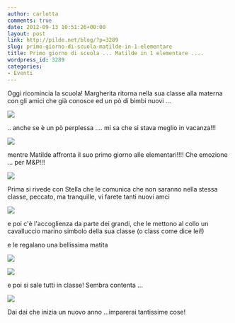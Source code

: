 ```yaml
---
author: carlotta
comments: true
date: 2012-09-13 10:51:26+00:00
layout: post
link: http://pilde.net/blog/?p=3289
slug: primo-giorno-di-scuola-matilde-in-1-elementare
title: Primo giorno di scuola ... Matilde in 1 elementare ....
wordpress_id: 3289
categories:
- Eventi
---
```


Oggi ricomincia la scuola! Margherita ritorna nella sua classe alla materna con gli amici che già conosce ed un pò di bimbi nuovi ...

![]({{baseurl}}/uploads/2012/11/scuola_marghe.jpg)


.. anche se è un pò perplessa .... mi sa che si stava meglio in vacanza!!!

![]({{baseurl}}/uploads/2012/11/scuola_marghe21.jpg)




mentre Matilde affronta il suo primo giorno alle elementari!!!! Che emozione ... per M&P!!!

![]({{baseurl}}/uploads/2012/11/MPmati.jpg)




Prima si rivede con Stella che le comunica che non saranno nella stessa classe, peccato, ma tranquille, vi farete tanti nuovi amci

![]({{baseurl}}/uploads/2012/11/conStella.jpg)




e poi c'è l'accoglienza da parte dei grandi, che le mettono al collo un cavalluccio marino simbolo della sua classe (o class come dice lei!)


 e le regalano una bellissima matita

![]({{baseurl}}/uploads/2012/11/benvenuta_mati.jpg)




![]({{baseurl}}/uploads/2012/11/benvenuti_scuola.jpg)




e poi si sale tutti in classe! Sembra contenta ...

![]({{baseurl}}/uploads/2012/11/banco.jpg)




Dai dai che inizia un nuovo anno ...imparerai tantissime cose!
